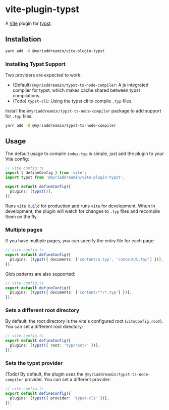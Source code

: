# vite-plugin-typst

A [Vite](https://vitejs.dev/) plugin for [typst](https://www.typst.app/).

## Installation

```bash
yarn add -D @myriaddreamin/vite-plugin-typst
```

### Installing Typst Support

Two providers are expected to work:

- (Default) `@myriaddreamin/typst-ts-node-compiler`: A js integrated compiler for typst, which makes cache shared between typst compilations.
- (Todo) `typst-cli`: Using the typst cli to compile `.typ` files.

Install the `@myriaddreamin/typst-ts-node-compiler` package to add support for `.typ` files:

```bash
yarn add -D @myriaddreamin/typst-ts-node-compiler
```

## Usage

The default usage to compile `index.typ` is simple, just add the plugin to your Vite config:

```ts
// vite.config.ts
import { defineConfig } from 'vite';
import typst from '@myriaddreamin/vite-plugin-typst';

export default defineConfig({
  plugins: [typst()],
});
```

Runs `vite build` for production and runs `vite` for development. When in development, the plugin will watch for changes to `.typ` files and recompile them on the fly.

### Multiple pages

If you have multiple pages, you can specify the entry file for each page:

```ts
// vite.config.ts
export default defineConfig({
  plugins: [typst({ documents: ['content/a.typ', 'content/b.typ'] })],
});
```

Glob patterns are also supported:

```ts
// vite.config.ts
export default defineConfig({
  plugins: [typst({ documents: ['content/**/*.typ'] })],
});
```

### Sets a different root directory

By default, the root directory is the vite's configured root (`viteConfig.root`). You can set a different root directory:

```ts
// vite.config.ts
export default defineConfig({
  plugins: [typst({ root: 'typ/root/' })],
});
```

### Sets the typst provider

(Todo) By default, the plugin uses the `@myriaddreamin/typst-ts-node-compiler` provider. You can set a different provider:

```ts
// vite.config.ts
export default defineConfig({
  plugins: [typst({ provider: 'typst-cli' })],
});
```
